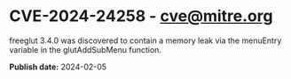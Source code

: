 # CVE-2024-24258 - cve@mitre.org

freeglut 3.4.0 was discovered to contain a memory leak via the menuEntry variable in the glutAddSubMenu function.

**Publish date:** 2024-02-05

